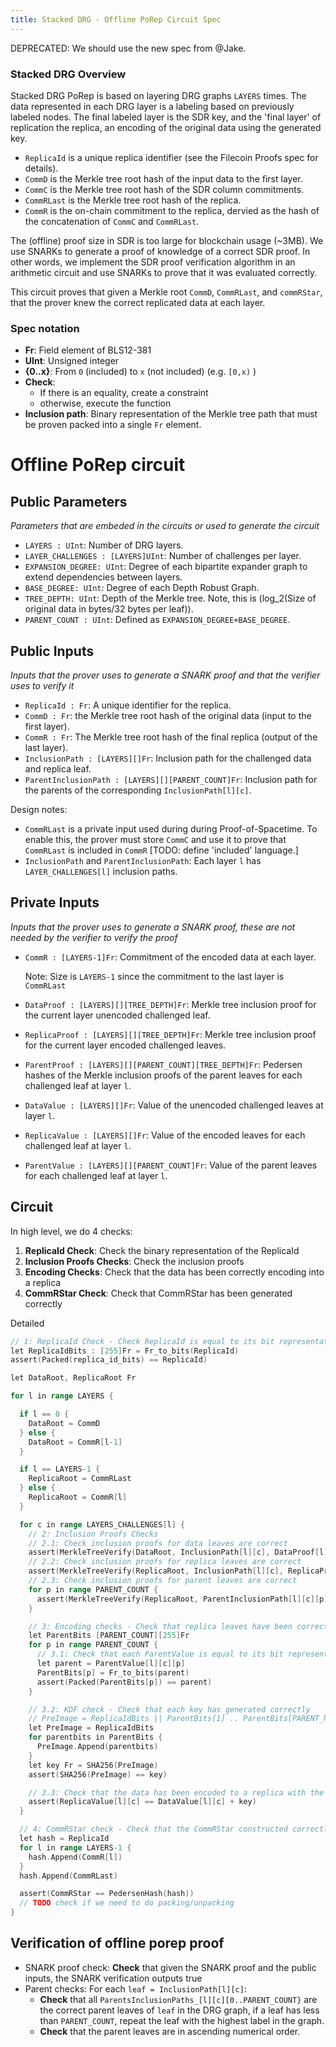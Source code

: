```yaml
---
title: Stacked DRG - Offline PoRep Circuit Spec
---
```


DEPRECATED: We should use the new spec from @Jake.

### Stacked DRG Overview

Stacked DRG PoRep is based on layering DRG graphs `LAYERS` times. The data represented in each DRG layer is a labeling based on previously labeled nodes. The final labeled layer is the SDR key, and the 'final layer' of replication the replica, an encoding of the original data using the generated key.

- `ReplicaId` is a unique replica identifier (see the Filecoin Proofs spec for details).
- `CommD` is the Merkle tree root hash of the input data to the first layer.
- `CommC` is the Merkle tree root hash of the SDR column commitments.
- `CommRLast` is the Merkle tree root hash of the replica.
- `CommR` is the on-chain commitment to the replica, dervied as the hash of the concatenation of `CommC` and `CommRLast`.

The (offline) proof size in SDR is too large for blockchain usage (~3MB). We use SNARKs to generate a proof of knowledge of a correct SDR proof. In other words, we implement the SDR proof verification algorithm in an arithmetic circuit and use SNARKs to prove that it was evaluated correctly.

This circuit proves that given a Merkle root `CommD`, `CommRLast`, and `commRStar`, that the prover knew the correct replicated data at each layer.

### Spec notation

- **Fr**: Field element of BLS12-381
- **UInt**: Unsigned integer
- **{0..x}**: From `0` (included) to `x` (not included) (e.g. `[0,x)` )
- **Check**:
  - If there is an equality, create a constraint
  - otherwise, execute the function
- **Inclusion path**: Binary representation of the Merkle tree path that must be proven packed into a single `Fr` element.

# Offline PoRep circuit

## Public Parameters

*Parameters that are embeded in the circuits or used to generate the circuit*

- `LAYERS : UInt`: Number of DRG layers.
- `LAYER_CHALLENGES : [LAYERS]UInt`: Number of challenges per layer.
- `EXPANSION_DEGREE: UInt`: Degree of each bipartite expander graph to extend dependencies between layers.
- `BASE_DEGREE: UInt`: Degree of each Depth Robust Graph.
- `TREE_DEPTH: UInt`: Depth of the Merkle tree. Note, this is (log_2(Size of original data in bytes/32 bytes per leaf)).
- `PARENT_COUNT : UInt`: Defined as `EXPANSION_DEGREE+BASE_DEGREE`.

## Public Inputs

*Inputs that the prover uses to generate a SNARK proof and that the verifier uses to verify it*

- `ReplicaId : Fr`: A unique identifier for the replica.
- `CommD : Fr`: the Merkle tree root hash of the original data (input to the first layer).
- `CommR : Fr`: The Merkle tree root hash of the final replica (output of the last layer).
- `InclusionPath : [LAYERS][]Fr`: Inclusion path for the challenged data and replica leaf.
- `ParentInclusionPath : [LAYERS][][PARENT_COUNT]Fr`:  Inclusion path for the parents of the corresponding `InclusionPath[l][c]`.

Design notes:

- `CommRLast` is a private input used during during Proof-of-Spacetime.
   To enable this, the prover must store `CommC` and use it to prove that `CommRLast` is included in `CommR` [TODO: define 'included' language.]
- `InclusionPath` and `ParentInclusionPath`: Each layer `l` has `LAYER_CHALLENGES[l]` inclusion paths.

## Private Inputs

*Inputs that the prover uses to generate a SNARK proof, these are not needed by the verifier to verify the proof*

- `CommR : [LAYERS-1]Fr`: Commitment of the encoded data at each layer.

  Note: Size is `LAYERS-1` since the commitment to the last layer is `CommRLast`

- `DataProof : [LAYERS][][TREE_DEPTH]Fr`: Merkle tree inclusion proof for the current layer unencoded challenged leaf.

- `ReplicaProof : [LAYERS][][TREE_DEPTH]Fr`: Merkle tree inclusion proof for the current layer encoded challenged leaves.

- `ParentProof : [LAYERS][][PARENT_COUNT][TREE_DEPTH]Fr`: Pedersen hashes of the Merkle inclusion proofs of the parent leaves for each challenged leaf at layer `l`.

- `DataValue : [LAYERS][]Fr`: Value of the unencoded challenged leaves at layer `l`.

- `ReplicaValue : [LAYERS][]Fr`: Value of the encoded leaves for each challenged leaf at layer `l`.

- `ParentValue : [LAYERS][][PARENT_COUNT]Fr`: Value of the parent leaves for each challenged leaf at layer `l`.

## Circuit

In high level, we do 4 checks:

1. **ReplicaId Check**: Check the binary representation of the ReplicaId
2. **Inclusion Proofs Checks**: Check the inclusion proofs
3. **Encoding Checks**: Check that the data has been correctly encoding into a replica
4. **CommRStar Check**: Check that CommRStar has been generated correctly

Detailed

```go
// 1: ReplicaId Check - Check ReplicaId is equal to its bit representation
let ReplicaIdBits : [255]Fr = Fr_to_bits(ReplicaId)
assert(Packed(replica_id_bits) == ReplicaId)

let DataRoot, ReplicaRoot Fr

for l in range LAYERS {

  if l == 0 {
    DataRoot = CommD
  } else {
    DataRoot = CommR[l-1]
  }

  if l == LAYERS-1 {
    ReplicaRoot = CommRLast
  } else {
    ReplicaRoot = CommR[l]
  }

  for c in range LAYERS_CHALLENGES[l] {
    // 2: Inclusion Proofs Checks
    // 2.1: Check inclusion proofs for data leaves are correct
    assert(MerkleTreeVerify(DataRoot, InclusionPath[l][c], DataProof[l][c], DataValue[l][c]))
    // 2.2: Check inclusion proofs for replica leaves are correct
    assert(MerkleTreeVerify(ReplicaRoot, InclusionPath[l][c], ReplicaProof[l][c], ReplicaValue[l][c]))
    // 2.3: Check inclusion proofs for parent leaves are correct
    for p in range PARENT_COUNT {
      assert(MerkleTreeVerify(ReplicaRoot, ParentInclusionPath[l][c][p], ParentProof[l][c][p]))
    }

    // 3: Encoding checks - Check that replica leaves have been correctly encoded
    let ParentBits [PARENT_COUNT][255]Fr
    for p in range PARENT_COUNT {
      // 3.1: Check that each ParentValue is equal to its bit representation
      let parent = ParentValue[l][c][p]
      ParentBits[p] = Fr_to_bits(parent)
      assert(Packed(ParentBits[p]) == parent)
    }

    // 3.2: KDF check - Check that each key has generated correctly
    // PreImage = ReplicaIdBits || ParentBits[1] .. ParentBits[PARENT_NODES]
    let PreImage = ReplicaIdBits
    for parentbits in ParentBits {
      PreImage.Append(parentbits)
    }
    let key Fr = SHA256(PreImage)
    assert(SHA256(PreImage) == key)

    // 3.3: Check that the data has been encoded to a replica with the right key
    assert(ReplicaValue[l][c] == DataValue[l][c] + key)
  }

  // 4: CommRStar check - Check that the CommRStar constructed correctly
  let hash = ReplicaId
  for l in range LAYERS-1 {
    hash.Append(CommR[l])
  }
  hash.Append(CommRLast)

  assert(CommRStar == PedersenHash(hash))
  // TODO check if we need to do packing/unpacking
}
```



## Verification of offline porep proof

- SNARK proof check: **Check** that given the SNARK proof and the public inputs, the SNARK verification outputs true
- Parent checks: For each `leaf = InclusionPath[l][c]`:
  - **Check** that all `ParentsInclusionPaths_[l][c][0..PARENT_COUNT}` are the correct parent leaves of `leaf` in the DRG graph, if a leaf has less than `PARENT_COUNT`, repeat the leaf with the highest label in the graph.
  - **Check** that the parent leaves are in ascending numerical order.

